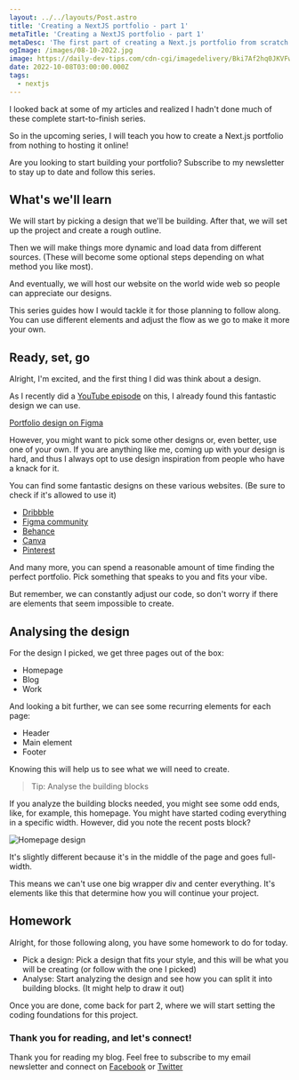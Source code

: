```yaml
---
layout: ../../layouts/Post.astro
title: 'Creating a NextJS portfolio - part 1'
metaTitle: 'Creating a NextJS portfolio - part 1'
metaDesc: 'The first part of creating a Next.js portfolio from scratch'
ogImage: /images/08-10-2022.jpg
image: https://daily-dev-tips.com/cdn-cgi/imagedelivery/Bki7Af2hq0JKVFw1XYYMQg/753c35d3-a00d-4fe1-361b-53731b87fc00
date: 2022-10-08T03:00:00.000Z
tags:
  - nextjs
---
```


I looked back at some of my articles and realized I hadn't done much of these complete start-to-finish series.

So in the upcoming series, I will teach you how to create a Next.js portfolio from nothing to hosting it online!

Are you looking to start building your portfolio?
Subscribe to my newsletter to stay up to date and follow this series.

## What's we'll learn

We will start by picking a design that we'll be building. After that, we will set up the project and create a rough outline.

Then we will make things more dynamic and load data from different sources. (These will become some optional steps depending on what method you like most).

And eventually, we will host our website on the world wide web so people can appreciate our designs.

This series guides how I would tackle it for those planning to follow along. You can use different elements and adjust the flow as we go to make it more your own.

## Ready, set, go

Alright, I'm excited, and the first thing I did was think about a design.

As I recently did a [YouTube episode](https://www.youtube.com/watch?v=0mzY_xlsHJc) on this, I already found this fantastic design we can use.

[Portfolio design on Figma](https://www.figma.com/community/file/1078721225039259578)

However, you might want to pick some other designs or, even better, use one of your own.
If you are anything like me, coming up with your design is hard, and thus I always opt to use design inspiration from people who have a knack for it.

You can find some fantastic designs on these various websites. (Be sure to check if it's allowed to use it)

- [Dribbble](https://dribbble.com/)
- [Figma community](https://www.figma.com/community)
- [Behance](https://www.behance.net/?search=portfolio)
- [Canva](https://www.canva.com/create/portfolios/)
- [Pinterest](https://pinterest.com/search/pins/?q=Portfolio)

And many more, you can spend a reasonable amount of time finding the perfect portfolio.
Pick something that speaks to you and fits your vibe.

But remember, we can constantly adjust our code, so don't worry if there are elements that seem impossible to create.

## Analysing the design

For the design I picked, we get three pages out of the box:

- Homepage
- Blog
- Work

And looking a bit further, we can see some recurring elements for each page:

- Header
- Main element
- Footer

Knowing this will help us to see what we will need to create.

> Tip: Analyse the building blocks

If you analyze the building blocks needed, you might see some odd ends, like, for example, this homepage.
You might have started coding everything in a specific width. However, did you note the recent posts block?

![Homepage design](https://cdn.hashnode.com/res/hashnode/image/upload/v1664344316651/4zBfSlxoP.jpg)

It's slightly different because it's in the middle of the page and goes full-width.

This means we can't use one big wrapper div and center everything.
It's elements like this that determine how you will continue your project.

## Homework

Alright, for those following along, you have some homework to do for today.

- Pick a design: Pick a design that fits your style, and this will be what you will be creating (or follow with the one I picked)
- Analyse: Start analyzing the design and see how you can split it into building blocks. (It might help to draw it out)

Once you are done, come back for part 2, where we will start setting the coding foundations for this project.

### Thank you for reading, and let's connect!

Thank you for reading my blog. Feel free to subscribe to my email newsletter and connect on [Facebook](https://www.facebook.com/DailyDevTipsBlog) or [Twitter](https://twitter.com/DailyDevTips1)
